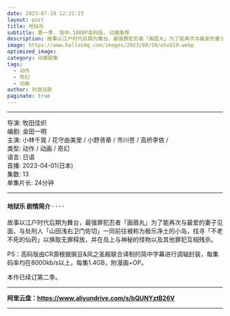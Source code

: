 ```yaml
---
date: 2023-07-18 12:21:23
layout: post
title: 地狱乐
subtitle: 第一季. 简中.1080P高码版. 动画推荐
description: 故事以江户时代后期为舞台，最强罪犯忍者「画眉丸」为了能再次与最爱的妻子见面，与处刑人「山田浅右卫门佐切」一同前往被称为极乐净土的小岛，找寻「不老不死的仙药」以换取无罪释放....
image: https://www.helloimg.com/images/2023/08/20/oSvGI9.webp
optimized_image: 
category: 动画剧集
tags:
  - 动作
  - 奇幻
  - 动画
author: 对酒当歌
paginate: true
---
```


---

导演: 牧田佳织  
编剧: 金田一明  
主演: 小林千晃 / 花守由美里 / 小野贤章 / 市川苍 / 高桥李依 /  
类型: 动作 / 动画 / 奇幻  
语言: 日语  
首播: 2023-04-01(日本)  
集数: 13  
单集片长: 24分钟  

---

#### 地狱乐 剧情简介 · · · ·

故事以江户时代后期为舞台，最强罪犯忍者「画眉丸」为了能再次与最爱的妻子见面，与处刑人「山田浅右卫门佐切」一同前往被称为极乐净土的小岛，找寻「不老不死的仙药」以换取无罪释放，并在岛上与神秘的怪物以及其他罪犯互相残杀。

PS：高码版由CR源根据豌豆&风之圣殿联合译制的简中字幕进行调轴封装，每集码率均在8000kb/s以上，每集1.4GB，附漫画+OP。

本作已续订第二季。

---

**阿里云盘：<https://www.aliyundrive.com/s/bQUNYztB26V>**

---
